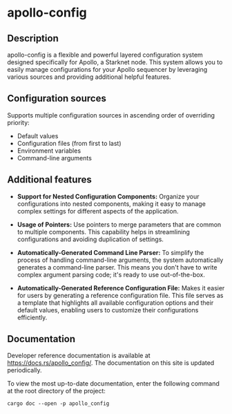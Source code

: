 # apollo-config

## Description

apollo-config is a flexible and powerful layered configuration system designed specifically for Apollo, a Starknet node. This system allows you to easily manage configurations for your Apollo sequencer by leveraging various sources and providing additional helpful features.

## Configuration sources

Supports multiple configuration sources in ascending order of overriding priority:

- Default values
- Configuration files (from first to last)
- Environment variables
- Command-line arguments

## Additional features

- **Support for Nested Configuration Components:** Organize your configurations into nested components, making it easy to manage complex settings for different aspects of the application.

- **Usage of Pointers:** Use pointers to merge parameters that are common to multiple components. This capability helps in streamlining configurations and avoiding duplication of settings.

- **Automatically-Generated Command Line Parser:** To simplify the process of handling command-line arguments, the system automatically generates a command-line parser. This means you don't have to write complex argument parsing code; it's ready to use out-of-the-box.

- **Automatically-Generated Reference Configuration File:** Makes it easier for users by generating a reference configuration file. This file serves as a template that highlights all available configuration options and their default values, enabling users to customize their configurations efficiently.

## Documentation

Developer reference documentation is available at https://docs.rs/apollo_config/. The documentation on this site is updated periodically.

To view the most up-to-date documentation, enter the following command at the root directory of the project:

```shell
cargo doc --open -p apollo_config
```
